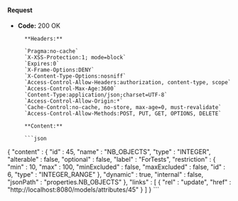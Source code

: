 #### Request

* **Code:** 200 OK

        **Headers:**

        `Pragma:no-cache`
        `X-XSS-Protection:1; mode=block`
        `Expires:0`
        `X-Frame-Options:DENY`
        `X-Content-Type-Options:nosniff`
        `Access-Control-Allow-Headers:authorization, content-type, scope`
        `Access-Control-Max-Age:3600`
        `Content-Type:application/json;charset=UTF-8`
        `Access-Control-Allow-Origin:*`
        `Cache-Control:no-cache, no-store, max-age=0, must-revalidate`
        `Access-Control-Allow-Methods:POST, PUT, GET, OPTIONS, DELETE`

        **Content:**

        ```json
    
{
  "content" : {
    "id" : 45,
    "name" : "NB_OBJECTS",
    "type" : "INTEGER",
    "alterable" : false,
    "optional" : false,
    "label" : "ForTests",
    "restriction" : {
      "min" : 10,
      "max" : 100,
      "minExcluded" : false,
      "maxExcluded" : false,
      "id" : 6,
      "type" : "INTEGER_RANGE"
    },
    "dynamic" : true,
    "internal" : false,
    "jsonPath" : "properties.NB_OBJECTS"
  },
  "links" : [ {
    "rel" : "update",
    "href" : "http://localhost:8080/models/attributes/45"
  } ]
}
        ```
